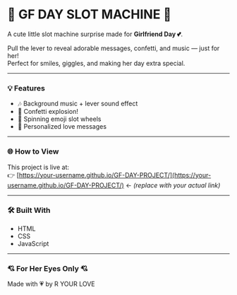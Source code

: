 # 🎰 GF DAY SLOT MACHINE 💖

A cute little slot machine surprise made for **Girlfriend Day 💕**.

Pull the lever to reveal adorable messages, confetti, and music — just for her!  
Perfect for smiles, giggles, and making her day extra special.

---

### 💡 Features
- 🎶 Background music + lever sound effect
- 🎊 Confetti explosion!
- 🎰 Spinning emoji slot wheels
- 💌 Personalized love messages

---

### 🌐 How to View
This project is live at:  
👉 [https://your-username.github.io/GF-DAY-PROJECT/](https://your-username.github.io/GF-DAY-PROJECT/) ← *(replace with your actual link)*

---

### 🛠️ Built With
- HTML
- CSS
- JavaScript

---

### 💘 For Her Eyes Only 💘

Made with 💗 by R YOUR LOVE
